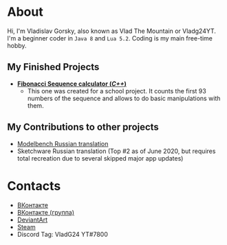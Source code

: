 # About
Hi, I'm Vladislav Gorsky, also known as Vlad The Mountain or Vladg24YT. I'm a beginner coder in `Java 8` and `Lua 5.2`. Coding is my main free-time hobby.

## My Finished Projects
- [**Fibonacci Sequence calculator (*C++*)**](https://github.com/Vladg24YT/Fibonacci-Sequence-calculator)
  - This one was created for a school project. It counts the first 93 numbers of the sequence and allows to do basic manipulations with them.

## My Contributions to other projects
- [Modelbench Russian translation](https://github.com/Nimikita/Modelbench/pull/1)
- Sketchware Russian translation (Top #2 as of June 2020, but requires total recreation due to several skipped major app updates)

# Contacts
- [ВКонтакте](https://vk.com/vladg24yt)
- [ВКонтакте (группа)](https://vk.com/ru_vladg24yt)
- [DeviantArt](https://www.deviantart.com/vladg24yt)
- [Steam](https://steamcommunity.com/id/vladg24yt)
- Discord Tag: VladG24 YT#7800
